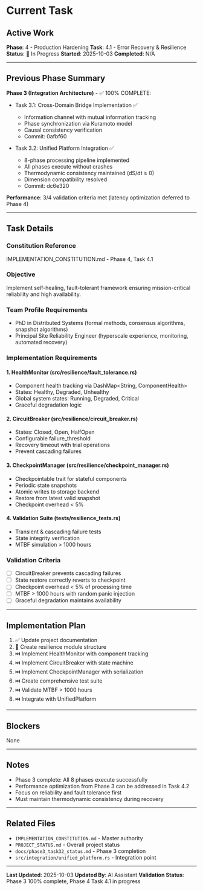 # Current Task

## Active Work

**Phase**: 4 - Production Hardening
**Task**: 4.1 - Error Recovery & Resilience
**Status**: 🔄 In Progress
**Started**: 2025-10-03
**Completed**: N/A

---

## Previous Phase Summary

**Phase 3 (Integration Architecture)** - ✅ 100% COMPLETE:
- Task 3.1: Cross-Domain Bridge Implementation ✅
  - Information channel with mutual information tracking
  - Phase synchronization via Kuramoto model
  - Causal consistency verification
  - Commit: 0afbf60

- Task 3.2: Unified Platform Integration ✅
  - 8-phase processing pipeline implemented
  - All phases execute without crashes
  - Thermodynamic consistency maintained (dS/dt ≥ 0)
  - Dimension compatibility resolved
  - Commit: dc6e320

**Performance**: 3/4 validation criteria met (latency optimization deferred to Phase 4)

---

## Task Details

### Constitution Reference
IMPLEMENTATION_CONSTITUTION.md - Phase 4, Task 4.1

### Objective
Implement self-healing, fault-tolerant framework ensuring mission-critical reliability and high availability.

### Team Profile Requirements
- PhD in Distributed Systems (formal methods, consensus algorithms, snapshot algorithms)
- Principal Site Reliability Engineer (hyperscale experience, monitoring, automated recovery)

### Implementation Requirements

#### 1. HealthMonitor (src/resilience/fault_tolerance.rs)
- Component health tracking via DashMap<String, ComponentHealth>
- States: Healthy, Degraded, Unhealthy
- Global system states: Running, Degraded, Critical
- Graceful degradation logic

#### 2. CircuitBreaker (src/resilience/circuit_breaker.rs)
- States: Closed, Open, HalfOpen
- Configurable failure_threshold
- Recovery timeout with trial operations
- Prevent cascading failures

#### 3. CheckpointManager (src/resilience/checkpoint_manager.rs)
- Checkpointable trait for stateful components
- Periodic state snapshots
- Atomic writes to storage backend
- Restore from latest valid snapshot
- Checkpoint overhead < 5%

#### 4. Validation Suite (tests/resilience_tests.rs)
- Transient & cascading failure tests
- State integrity verification
- MTBF simulation > 1000 hours

### Validation Criteria
- [ ] CircuitBreaker prevents cascading failures
- [ ] State restore correctly reverts to checkpoint
- [ ] Checkpoint overhead < 5% of processing time
- [ ] MTBF > 1000 hours with random panic injection
- [ ] Graceful degradation maintains availability

---

## Implementation Plan

1. ✅ Update project documentation
2. 🔄 Create resilience module structure
3. ⏭️ Implement HealthMonitor with component tracking
4. ⏭️ Implement CircuitBreaker with state machine
5. ⏭️ Implement CheckpointManager with serialization
6. ⏭️ Create comprehensive test suite
7. ⏭️ Validate MTBF > 1000 hours
8. ⏭️ Integrate with UnifiedPlatform

---

## Blockers
None

---

## Notes
- Phase 3 complete: All 8 phases execute successfully
- Performance optimization from Phase 3 can be addressed in Task 4.2
- Focus on reliability and fault tolerance first
- Must maintain thermodynamic consistency during recovery

---

## Related Files
- `IMPLEMENTATION_CONSTITUTION.md` - Master authority
- `PROJECT_STATUS.md` - Overall project status
- `docs/phase3_task32_status.md` - Phase 3 completion
- `src/integration/unified_platform.rs` - Integration point

---

**Last Updated**: 2025-10-03
**Updated By**: AI Assistant
**Validation Status**: Phase 3 100% complete, Phase 4 Task 4.1 in progress
